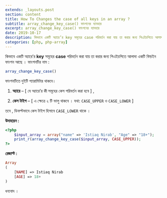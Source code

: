 ```yaml
---
extends: _layouts.post
section: content
title: How To Changes the case of all keys in an array ?
subtitle: array_change_key_case() ফাংশনের ব্যাবহার
excerpt: array_change_key_case() ফাংশনের ব্যাবহার
date: 2019-10-17
description: কিভাবে একটি অ্যারে’র key সমূহের case পরিবর্তন করা যায় তা করার জন্য পিএইচপিতে আলাদা একটি বিল্ডইন ফাংশন আছে । ফাংশনটির নাম হল array_change_key_case()
categories: [php, php-array]
---
```


কিভাবে একটি অ্যারে’র **key** সমূহের **case** পরিবর্তন করা যায় তা করার জন্য পিএইচপিতে আলাদা একটি বিল্ডইন ফাংশন আছে ।
ফাংশনটির নাম :

```php
array_change_key_case()
```

ফাংশনটিতে দুইটি প্যারামিটার থাকবে।

1. **অ্যারে** – [ যে অ্যারে’র কী সমূহের কেস পরিবর্তন করা হবে ] ,

2. **কেস টাইপ** – [ এ ক্ষেত্রে ২ টি ভালু থাকবে । যথা: `CASE_UPPER` ও `CASE_LOWER` ]

তবে , ডিফল্টভাবে কেস টাইপ হিসাবে `CASE_LOWER` থাকে ।

**উদাহারন :**

```php
<?php
  	$input_array = array("name" => 'Istiaq Nirab', "Age" => "18+");
  	print_r(array_change_key_case($input_array, CASE_UPPER));
?>
```

**রেজাল্ট :**

```php
Array
(
    [NAME] => Istiaq Nirab
    [AGE] => 18+
)
```

ধন্যবাদ ।
